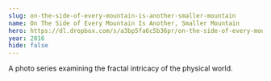 ```yaml
---
slug: on-the-side-of-every-mountain-is-another-smaller-mountain
name: On The Side of Every Mountain Is Another, Smaller Mountain
hero: https://dl.dropbox.com/s/a3bp5fa6c5b36pr/on-the-side-of-every-mountain-is-another-smaller-mountain-6.jpg
year: 2016
hide: false
---
```


A photo series examining the fractal intricacy of the physical world.
